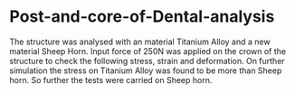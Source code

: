 # Post-and-core-of-Dental-analysis
The  structure was analysed with an  material Titanium Alloy and a new material Sheep Horn. Input force of 250N was applied on the crown of the structure to check the following stress, strain and deformation. On further simulation the stress on Titanium Alloy was found to be more than Sheep horn. So further the tests were carried on Sheep horn.
